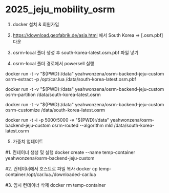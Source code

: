 # 2025_jeju_mobility_osrm

1. docker 설치 & 회원가입
2. https://download.geofabrik.de/asia.html
에서 South Korea	 =>  [.osm.pbf] 다운
3. osrm-local 폴더 생성 후 south-korea-latest.osm.pbf 파일 넣기

4. osrm-local 폴더 경로에서 powersell 실행

docker run -t -v "${PWD}:/data" yeahwonzena/osrm-backend-jeju-custom osrm-extract -p /opt/car.lua /data/south-korea-latest.osm.pbf

docker run -t -v "${PWD}:/data" yeahwonzena/osrm-backend-jeju-custom osrm-partition /data/south-korea-latest.osrm

docker run -t -v "${PWD}:/data" yeahwonzena/osrm-backend-jeju-custom osrm-customize /data/south-korea-latest.osrm

docker run -t -i -p 5000:5000 -v "${PWD}:/data" yeahwonzena/osrm-backend-jeju-custom osrm-routed --algorithm mld /data/south-korea-latest.osrm


5. 가중치 업데이트

#1. 컨테이너 생성 및 실행
docker create --name temp-container yeahwonzena/osrm-backend-jeju-custom

#2. 컨테이너에서 호스트로 파일 복사
docker cp temp-container:/opt/car.lua./downloaded-car.lua

#3. 임시 컨테이너 삭제
docker rm temp-container
